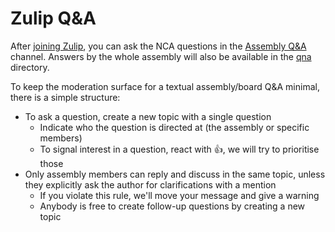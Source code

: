 # Zulip Q&A

After [joining Zulip](./zulip), you can ask the NCA questions in the [Assembly Q&A](https://nixpkgs.zulipchat.com/#narrow/stream/438035-Assembly-Q.26A) channel.
Answers by the whole assembly will also be available in the [qna](./qna) directory.

To keep the moderation surface for a textual assembly/board Q&A minimal, there is a simple structure:
- To ask a question, create a new topic with a single question
  - Indicate who the question is directed at (the assembly or specific members)
  - To signal interest in a question, react with :+1:, we will try to prioritise those
- Only assembly members can reply and discuss in the same topic, unless they explicitly ask the author for clarifications with a mention
  - If you violate this rule, we'll move your message and give a warning
  - Anybody is free to create follow-up questions by creating a new topic
